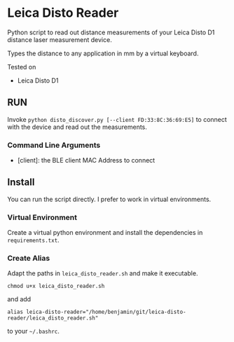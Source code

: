 # Leica Disto Reader

Python script to read out distance measurements of your Leica Disto D1 distance laser measurement device.

Types the distance to any application in mm by a virtual keyboard.

Tested on
  * Leica Disto D1

## RUN

Invoke `python disto_discover.py [--client FD:33:8C:36:69:E5]` to connect with the device and read out the measurements.

### Command Line Arguments

  * [client]: the BLE client MAC Address to connect

## Install

You can run the script directly. I prefer to work in virtual environments.

### Virtual Environment
Create a virtual python environment and install the dependencies in `requirements.txt`.

### Create Alias

Adapt the paths in `leica_disto_reader.sh` and make it executable.

```
chmod u+x leica_disto_reader.sh
```

and add

```
alias leica-disto-reader="/home/benjamin/git/leica-disto-reader/leica_disto_reader.sh"
```

to your `~/.bashrc`.